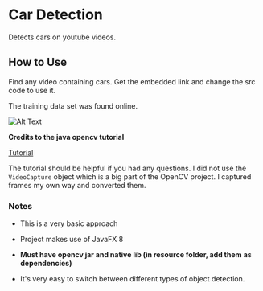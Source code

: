# Car Detection

Detects cars on youtube videos.

## How to Use

Find any video containing cars. Get the embedded link and change the src code to use it. 

The training data set was found online. 

![Alt Text](https://media.giphy.com/media/8F3y2OZeYIZOqJupMl/source.gif)

**Credits to the java opencv tutorial**

[Tutorial](https://opencv-java-tutorials.readthedocs.io/en/latest/01-installing-opencv-for-java.html)

The tutorial should be helpful if you had any questions. I did not use the `VideoCapture` object which is a big part of the OpenCV project. I captured frames my own way and converted them. 

### Notes

- This is a very basic approach

- Project makes use of JavaFX 8

- **Must have opencv jar and native lib (in resource folder, add them as dependencies)**

- It's very easy to switch between different types of object detection.